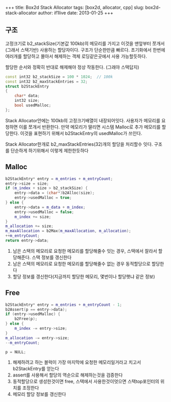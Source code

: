 +++
title: Box2d Stack Allocator
tags: [box2d, allocator, cpp]
slug: box2d-stack-allocator
author: if1live
date: 2013-01-25
+++

## 구조 
고정크기로 b2_stackSize(기본값 100kb)의 메모리를 가지고 이것을 맨앞부터 쪼개서(그래서 스택기반) 사용하는 할당자이다. 구조가 단순한만큼 빠르다. 초기화에서 한번에 여러개를 할당하고 몰아서 해제하는 객체 로딩같은곳에서 사용 가능할듯하다.

할당한 순서와 정확히 반대로 해제해야 정상 작동한다. (그래야 스택답지)

```cpp
const int32 b2_stackSize = 100 * 1024;	// 100k
const int32 b2_maxStackEntries = 32;
struct b2StackEntry
{
	char* data;
	int32 size;
	bool usedMalloc;
};
```
Stack Allocator안에는 100kb의 고정크기배열이 내장되어잇다. 사용자가 메모리를 요청하면 이를 쪼개서 반환한다. 만약 메모리가 딸리면
시스템 Malloc로 추가 메모리를 할당한다. 이것을 표현하기 위해서 b2StackEntry의 usedMalloc가 쓰인다.

Stack Allocator한개로 b2_maxStackEntries(32)개의 할당을 처리할수 잇다. 구조를 단순하게 하기위해서 이렇게 제한한듯하다

## Malloc
```cpp
b2StackEntry* entry = m_entries + m_entryCount;
entry->size = size;
if (m_index + size > b2_stackSize) {
	entry->data = (char*)b2Alloc(size);
	entry->usedMalloc = true;
} else {
	entry->data = m_data + m_index;
	entry->usedMalloc = false;
	m_index += size;
}
m_allocation += size;
m_maxAllocation = b2Max(m_maxAllocation, m_allocation);
++m_entryCount;
return entry->data;
```

1. 남은 스택의 메모리로 요청한 메모리를 할당해줄수 잇는 경우, 스택에서 잘라서 할당해준다. 스택 정보를 갱신한다
2. 남은 스택의 메모리로 요청한 메모리를 할당해줄수 없는 경우 동적할당으로 할당한다
3. 할당 정보를 갱신한다(지금까지 할당한 메모리, 몇번이나 할당햇냐 같은 정보)

## Free 
```cpp
b2StackEntry* entry = m_entries + m_entryCount - 1;
b2Assert(p == entry->data);
if (entry->usedMalloc) {
	b2Free(p);
} else {
	m_index -= entry->size;
}
m_allocation -= entry->size;
--m_entryCount;

p = NULL;
```

1. 해제하려고 하는 블럭이 가장 마지막에 요청한 메모리일거라고 치고서 b2StackEntry를 얻는다
2. assert를 사용해서 할당의 역순으로 해제하는것을 검증한다
3. 동적할당으로 생성한것이면 free, 스택에서 사용한것이엇으면 스택top포인터의 위치를 조정한다
4. 메모리 할당 정보를 갱신한다
